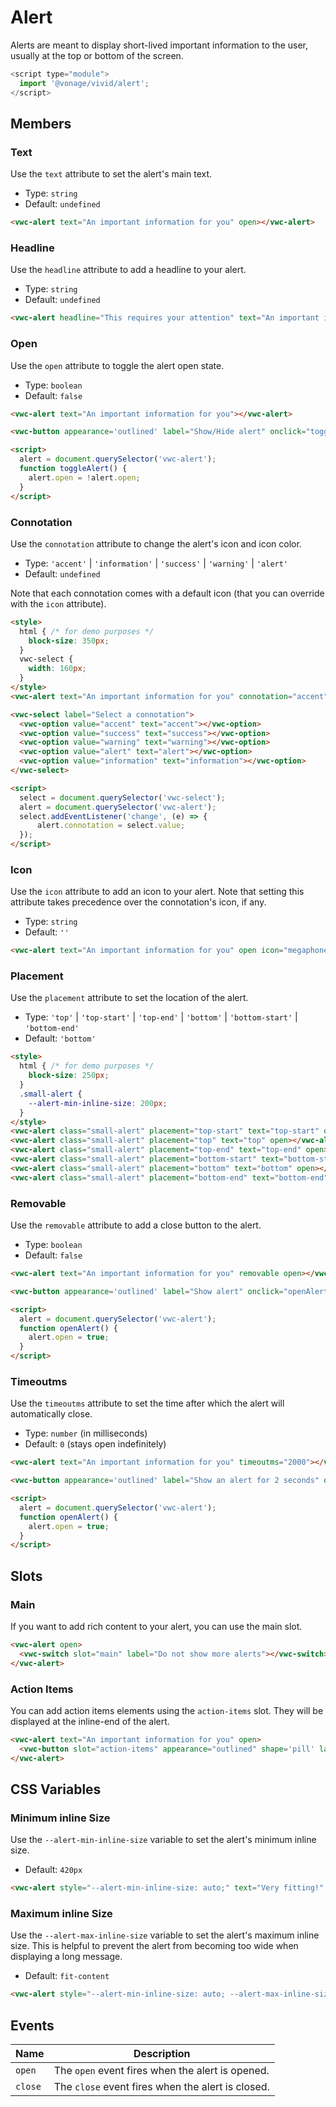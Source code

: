 # Alert

Alerts are meant to display short-lived important information to the user, usually at the top or bottom of the screen.

```js
<script type="module">
  import '@vonage/vivid/alert';
</script>
```

## Members

### Text

Use the `text` attribute to set the alert's main text.

- Type: `string`
- Default: `undefined`

```html preview
<vwc-alert text="An important information for you" open></vwc-alert>
```

### Headline

Use the `headline` attribute to add a headline to your alert.

- Type: `string`
- Default: `undefined`

```html preview
<vwc-alert headline="This requires your attention" text="An important information for you" open></vwc-alert>
```

### Open

Use the `open` attribute to toggle the alert open state.

- Type: `boolean`
- Default: `false`

```html preview
<vwc-alert text="An important information for you"></vwc-alert>

<vwc-button appearance='outlined' label="Show/Hide alert" onclick="toggleAlert()"></vwc-button>

<script>
  alert = document.querySelector('vwc-alert');
  function toggleAlert() {
    alert.open = !alert.open;
  }
</script>
```

### Connotation

Use the `connotation` attribute to change the alert's icon and icon color.

- Type: `'accent'` | `'information'` | `'success'` | `'warning'` | `'alert'`
- Default: `undefined`

Note that each connotation comes with a default icon (that you can override with the `icon` attribute).

```html preview
<style>
  html { /* for demo purposes */
    block-size: 350px;
  }
  vwc-select {
    width: 160px;
  }
</style>
<vwc-alert text="An important information for you" connotation="accent" open></vwc-alert>

<vwc-select label="Select a connotation">
  <vwc-option value="accent" text="accent"></vwc-option>
  <vwc-option value="success" text="success"></vwc-option>
  <vwc-option value="warning" text="warning"></vwc-option>
  <vwc-option value="alert" text="alert"></vwc-option>
  <vwc-option value="information" text="information"></vwc-option>
</vwc-select>

<script>
  select = document.querySelector('vwc-select');
  alert = document.querySelector('vwc-alert');
  select.addEventListener('change', (e) => {
	  alert.connotation = select.value;
  });
</script>
```

### Icon

Use the `icon` attribute to add an icon to your alert. Note that setting this attribute takes precedence
over the connotation's icon, if any.

- Type: `string`
- Default: `''`

```html preview
<vwc-alert text="An important information for you" open icon="megaphone-solid"></vwc-alert>
```

### Placement

Use the `placement` attribute to set the location of the alert.

- Type: `'top'` | `'top-start'` | `'top-end'` | `'bottom'` | `'bottom-start'` | `'bottom-end'`
- Default: `'bottom'`

```html preview center
<style>
  html { /* for demo purposes */
    block-size: 250px;
  }
  .small-alert {
    --alert-min-inline-size: 200px;
  }
</style>
<vwc-alert class="small-alert" placement="top-start" text="top-start" open></vwc-alert>
<vwc-alert class="small-alert" placement="top" text="top" open></vwc-alert>
<vwc-alert class="small-alert" placement="top-end" text="top-end" open></vwc-alert>
<vwc-alert class="small-alert" placement="bottom-start" text="bottom-start" open></vwc-alert>
<vwc-alert class="small-alert" placement="bottom" text="bottom" open></vwc-alert>
<vwc-alert class="small-alert" placement="bottom-end" text="bottom-end" open></vwc-alert>
```

### Removable

Use the `removable` attribute to add a close button to the alert.

- Type: `boolean`
- Default: `false`

```html preview
<vwc-alert text="An important information for you" removable open></vwc-alert>

<vwc-button appearance='outlined' label="Show alert" onclick="openAlert()"></vwc-button>

<script>
  alert = document.querySelector('vwc-alert');
  function openAlert() {
    alert.open = true;
  }
</script>
```

### Timeoutms

Use the `timeoutms` attribute to set the time after which the alert will automatically close.

- Type: `number` (in milliseconds)
- Default: `0` (stays open indefinitely)

```html preview
<vwc-alert text="An important information for you" timeoutms="2000"></vwc-alert>

<vwc-button appearance='outlined' label="Show an alert for 2 seconds" onclick="openAlert()"></vwc-button>

<script>
  alert = document.querySelector('vwc-alert');
  function openAlert() {
    alert.open = true;
  }
</script>
```

## Slots

### Main

If you want to add rich content to your alert, you can use the main slot.

```html preview
<vwc-alert open>
  <vwc-switch slot="main" label="Do not show more alerts"></vwc-switch>
</vwc-alert>
```

### Action Items

You can add action items elements using the `action-items` slot. They will be displayed at the inline-end of the alert.

```html preview
<vwc-alert text="An important information for you" open>
  <vwc-button slot="action-items" appearance="outlined" shape='pill' label="Action"></vwc-button>
</vwc-alert>
```

## CSS Variables

### Minimum inline Size

Use the `--alert-min-inline-size` variable to set the alert's minimum inline size.

- Default: `420px`

```html preview
<vwc-alert style="--alert-min-inline-size: auto;" text="Very fitting!" open>
```

### Maximum inline Size

Use the `--alert-max-inline-size` variable to set the alert's maximum inline size.
This is helpful to prevent the alert from becoming too wide when displaying a long message.

- Default: `fit-content`

```html preview
<vwc-alert style="--alert-min-inline-size: auto; --alert-max-inline-size: 300px;" text="This text is very long and will wrap to the next line." open>
```

## Events

<div class="table-wrapper">

| Name    | Description                                       |
| ------- | ------------------------------------------------- |
| `open`  | The `open` event fires when the alert is opened.  |
| `close` | The `close` event fires when the alert is closed. |

</div>
